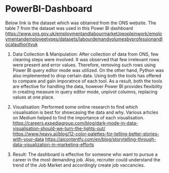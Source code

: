 # PowerBI-Dashboard
Below link is the dataset which was obtained from the ONS website. The table 7 from the dataset was used in this Power BI dashboard
https://www.ons.gov.uk/employmentandlabourmarket/peopleinwork/employmentandemployeetypes/datasets/labourdemandvolumesbyprofessionandlocalauthorityuk

1. Data Collection & Manipulation: After collection of data from ONS, few cleaning steps were involved. It was observed that few irrelevant rows were present and error values. Therefore, removing such rows using Power BI query editor mode was utilized. On the other hand, Python was also implemented to drop certain data. Using both the tools has offered to compare and gain imporatnce of each tool. As a result, both the tools are effective for handling the data, however Power BI provides flexibility in creating measure in query editor mode, unpivot columns, replacing values at one place. 

2. Visualisation: Performed some online research to find which visualisation is best for showcasing the data and why. Various articles on Medium helped to find the importance of each visualisation.
https://careers.expediagroup.com/blog/dark-mode-in-data-visualisation-should-we-turn-the-lights-out/
https://www.heavy.ai/blog/12-color-palettes-for-telling-better-stories-with-your-data
https://aicontentfy.com/en/blog/storytelling-through-data-visualization-in-marketing-efforts

3. Result: The dashboard is effective for someone who want to pursue a career in the most demanding job. Also, recruiter could understand the trend of the Job Market and accordingly create job vaccancies.
